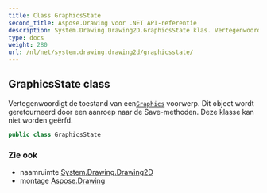 ```yaml
---
title: Class GraphicsState
second_title: Aspose.Drawing voor .NET API-referentie
description: System.Drawing.Drawing2D.GraphicsState klas. Vertegenwoordigt de toestand van eenGraphics voorwerp. Dit object wordt geretourneerd door een aanroep naar de Savemethoden. Deze klasse kan niet worden geërfd.
type: docs
weight: 280
url: /nl/net/system.drawing.drawing2d/graphicsstate/
---
```

## GraphicsState class

Vertegenwoordigt de toestand van een[`Graphics`](../../system.drawing/graphics/) voorwerp. Dit object wordt geretourneerd door een aanroep naar de Save-methoden. Deze klasse kan niet worden geërfd.

```csharp
public class GraphicsState
```

### Zie ook

* naamruimte [System.Drawing.Drawing2D](../../system.drawing.drawing2d/)
* montage [Aspose.Drawing](../../)


